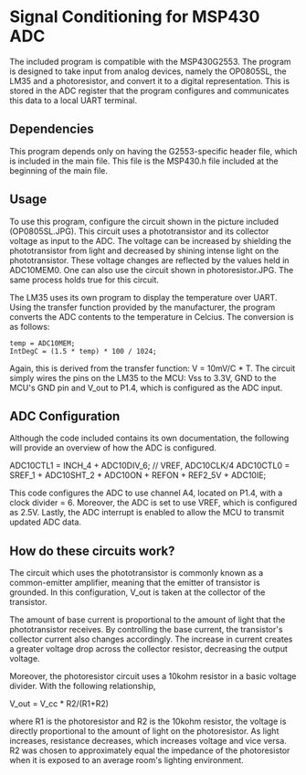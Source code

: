 # Signal Conditioning for MSP430 ADC
The included program is compatible with the MSP430G2553. The program is designed to take input from analog devices, namely the OP0805SL, the LM35 and a photoresistor, and convert it to a digital representation. This is stored in the ADC register that the program configures and communicates this data to a local UART terminal.

## Dependencies
This program depends only on having the G2553-specific header file, which is included in the main file. This file is the MSP430.h file included at the beginning of the main file.

## Usage
To use this program, configure the circuit shown in the picture included (OP0805SL.JPG). This circuit uses a phototransistor and its collector voltage as input to the ADC. The voltage can be increased by shielding the phototransistor from light and decreased by shining intense light on the phototransistor. These voltage changes are reflected by the values held in ADC10MEM0. One can also use the circuit shown in photoresistor.JPG. The same process holds true for this circuit.

The LM35 uses its own program to display the temperature over UART. Using the transfer function provided by the manufacturer, the program converts the ADC contents to the temperature in Celcius. The conversion is as follows: 

	temp = ADC10MEM;
    IntDegC = (1.5 * temp) * 100 / 1024;
	
Again, this is derived from the transfer function: V = 10mV/C * T. The circuit simply wires the pins on the LM35 to the MCU: Vss to 3.3V, GND to the MCU's GND pin and V_out to P1.4, which is configured as the ADC input.

## ADC Configuration
Although the code included contains its own documentation, the following will provide an overview of how the ADC is configured.

  ADC10CTL1 = INCH_4 + ADC10DIV_6;         // VREF, ADC10CLK/4
  ADC10CTL0 = SREF_1 + ADC10SHT_2 + ADC10ON + REFON + REF2_5V + ADC10IE;          

This code configures the ADC to use channel A4, located on P1.4, with a clock divider = 6. Moreover, the ADC is set to use VREF, which is configured as 2.5V. Lastly, the ADC interrupt is enabled to allow the MCU to transmit updated ADC data.

## How do these circuits work?
The circuit which uses the phototransistor is commonly known as a common-emitter amplifier, meaning that the emitter of transistor is grounded. In this configuration, V_out is taken at the collector of the transistor.

The amount of base current is proportional to the amount of light that the phototransistor receives. By controlling the base current, the transistor's collector current also changes accordingly. The increase in current creates a greater voltage drop across the collector resistor, decreasing the output voltage.

Moreover, the photoresistor circuit uses a 10kohm resistor in a basic voltage divider. With the following relationship, 

V_out = V_cc * R2/(R1+R2)

where R1 is the photoresistor and R2 is the 10kohm resistor, the voltage is directly proportional to the amount of light on the photoresistor. As light increases, resistance decreases, which increases voltage and vice versa. R2 was chosen to approximately equal the impedance of the photoresistor when it is exposed to an average room's lighting environment.